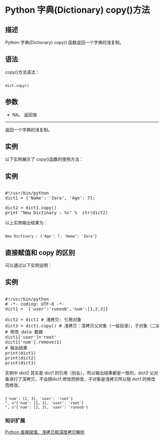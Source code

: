 Python 字典(Dictionary) copy()方法
==============================

  描述
--

 Python 字典(Dictionary) copy() 函数返回一个字典的浅复制。

 语法
--

 copy()方法语法：

 
```

dict.copy()

```

 参数
--

  * NA。
  返回值
---

 返回一个字典的浅复制。

 实例
--

 以下实例展示了 copy()函数的使用方法：

  实例
--

 <pre>

#!/usr/bin/python
dict1 = {'Name': 'Zara', 'Age': 7};
 
dict2 = dict1.copy()
print "New Dictinary : %s" %  str(dict2)
</pre>

  以上实例输出结果为：

 
```

New Dictinary : {'Age': 7, 'Name': 'Zara'}

```

  直接赋值和 copy 的区别
--------------

 可以通过以下实例说明：

  实例
--

 <pre>

#!/usr/bin/python
# -*- coding: UTF-8 -*-
dict1 =  {'user':'runoob','num':[1,2,3]}
 
dict2 = dict1 # 浅拷贝: 引用对象
dict3 = dict1.copy() # 浅拷贝：深拷贝父对象（一级目录），子对象（二级目录）不拷贝，还是引用
# 修改 data 数据
dict1['user']='root'
dict1['num'].remove(1)
# 输出结果
print(dict1)
print(dict2)
print(dict3)
</pre>

  实例中 dict2 其实是 dict1 的引用（别名），所以输出结果都是一致的，dict3 父对象进行了深拷贝，不会随dict1 修改而修改，子对象是浅拷贝所以随 dict1 的修改而修改。

 
```

{'num': [2, 3], 'user': 'root'}
", u"{'num': [2, 3], 'user': 'root'}
", u"{'num': [2, 3], 'user': 'runoob'}

```

 ### 知识扩展

 [Python 直接赋值、浅拷贝和深度拷贝解析](../w3cnote/python-understanding-dict-copy-shallow-or-deep.html)